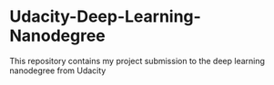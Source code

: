 # Udacity-Deep-Learning-Nanodegree
This repository contains my project submission to the deep learning nanodegree from Udacity
